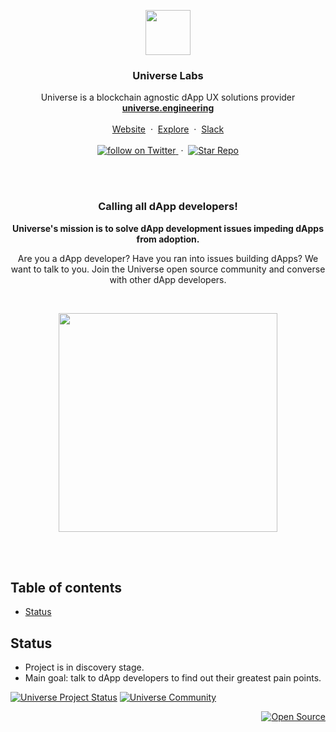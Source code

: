 <p align="center">

  <a href="http://universe.engineering">
    <img src="https://media.githubusercontent.com/media/universelabs/universe-design/master/logo/rgb/universe-cluster-icon-rounded-512x512.png" width=72 height=72>
  </a>

  <h3 align="center">Universe Labs</h3>

  <p align="center">
    Universe is a blockchain agnostic dApp UX solutions provider
    <br/>
    <a href="http://universe.engineering"><strong>universe.engineering</strong></a>
    <br/>
    <br/>
    <a href="http://universe.engineering">Website</a>
    &nbsp;&middot;&nbsp;
    <a href="https://github.com/universelabs/">Explore</a>
    &nbsp;&middot;&nbsp;
    <a href="https://join.slack.com/t/universelabs/shared_invite/enQtNDQ0MjY3NDI5MTkwLTIzMWQ4M2U3MGQ3ZDY5MzM5MGQ5ZDM1MDZjNTgwNGI5NDdiNDY4ZDQyNWI2NjEzZmU3NzVmOTYwYzEzYzc1ZDE">Slack</a>
    <br/>
    <br/>
    <a href="https://twitter.com/intent/follow?screen_name=universelabs">
      <img src="https://img.shields.io/twitter/url/https/twitter.com/universelabs.svg?style=social&label=Follow%20%40universelabs&logo=twitter" alt="follow on Twitter">
    </a>
    &nbsp;&middot;&nbsp;
    <a href="https://github.com/universelabs/universe/stargazers">
      <img src="https://img.shields.io/github/stars/universelabs/universe.svg?style=social&label=Star&maxAge=2592000" alt="Star Repo">
    </a>
  </p>
</p>
<br/>
<br/>
<div align="center">
  <h3>Calling all dApp developers!</h3>
  <p>
    <strong>Universe's mission is to solve dApp development issues impeding dApps from adoption.</strong>
  </p>
  <p>
    Are you a dApp developer? Have you ran into issues building dApps? We want to talk to you. Join the Universe open source community and converse with other dApp developers.
  </p>
  <br/>
  <p>
    <a href="https://join.slack.com/t/universelabs/shared_invite/enQtNDQ0MjY3NDI5MTkwLTIzMWQ4M2U3MGQ3ZDY5MzM5MGQ5ZDM1MDZjNTgwNGI5NDdiNDY4ZDQyNWI2NjEzZmU3NzVmOTYwYzEzYzc1ZDE">
      <img src="https://user-images.githubusercontent.com/1711854/46250736-ccd69000-c40e-11e8-8d95-8e551b17631c.png" width=350>
    </a>
  </p>
</div>

<br/>
<br/>


## Table of contents

- [Status](#status)


## Status

- Project is in discovery stage.
- Main goal: talk to dApp developers to find out their greatest pain points.

[![Universe Project Status](https://img.shields.io/badge/Universe_Project_Status-v0.0.1--alpha_Discovery-red.svg?colorA=212121&colorB=FF0000)](https://github.com/universelabs/universe)
[![Universe Community](https://img.shields.io/badge/Universe_Community-Slack-purple.svg?colorA=212121&colorB=3f46ad)](https://join.slack.com/t/universelabs/shared_invite/enQtNDQ0MjY3NDI5MTkwLTIzMWQ4M2U3MGQ3ZDY5MzM5MGQ5ZDM1MDZjNTgwNGI5NDdiNDY4ZDQyNWI2NjEzZmU3NzVmOTYwYzEzYzc1ZDE)


<div align="right">
  <a href="https://opensource.guide/how-to-contribute/#why-contribute-to-open-source">
    <img src="https://badges.frapsoft.com/os/v3/open-source.png?v=103)](https://github.com/ellerbrock/open-source-badges/" alt="Open Source">
  </a>
</div>
